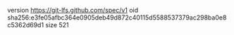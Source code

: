 version https://git-lfs.github.com/spec/v1
oid sha256:e3fe05afbc364e0905deb49d872c40115d5588537379ac298ba0e8c5362d69d1
size 521
